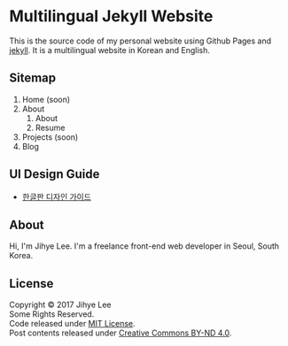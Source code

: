 # Multilingual Jekyll Website 
This is the source code of my personal website using Github Pages and [jekyll](http://jekyllrb.com).
It is a multilingual website in Korean and English.

## Sitemap
1. Home (soon)
1. About
   1. About
   1. Resume
1. Projects (soon)
1. Blog

## UI Design Guide
- [한글판 디자인 가이드](https://designmeme.github.io/ko/design-guide/)

## About
Hi, I'm Jihye Lee. I'm a freelance front-end web developer in Seoul, South Korea.

## License
Copyright © 2017 Jihye Lee  
Some Rights Reserved.  
Code released under [MIT License](./LICENSE).  
Post contents released under [Creative Commons BY-ND 4.0](https://creativecommons.org/licenses/by-nd/4.0/).